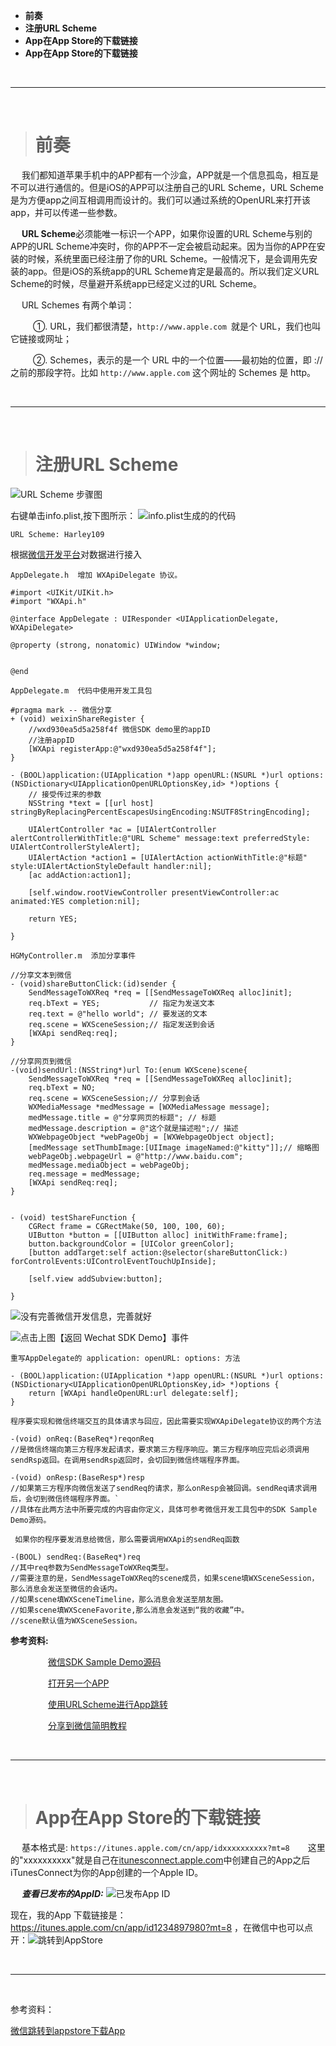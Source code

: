 
- **前奏**
- **注册URL Scheme**
- **App在App Store的下载链接**
- **App在App Store的下载链接**




<br/>

***
<br/>

># **前奏**

&emsp;  我们都知道苹果手机中的APP都有一个沙盒，APP就是一个信息孤岛，相互是不可以进行通信的。但是iOS的APP可以注册自己的URL Scheme，URL Scheme是为方便app之间互相调用而设计的。我们可以通过系统的OpenURL来打开该app，并可以传递一些参数。

&emsp;  **URL Scheme**必须能唯一标识一个APP，如果你设置的URL Scheme与别的APP的URL Scheme冲突时，你的APP不一定会被启动起来。因为当你的APP在安装的时候，系统里面已经注册了你的URL Scheme。一般情况下，是会调用先安装的app。但是iOS的系统app的URL Scheme肯定是最高的。所以我们定义URL Scheme的时候，尽量避开系统app已经定义过的URL Scheme。

&emsp;  URL Schemes 有两个单词：

&emsp;  &emsp;  ①.  URL，我们都很清楚，`http://www.apple.com `就是个 URL，我们也叫它链接或网址；

&emsp;  &emsp;  ②. Schemes，表示的是一个 URL 中的一个位置——最初始的位置，即 ://之前的那段字符。比如 `http://www.apple.com` 这个网址的 Schemes 是 http。


<br/>

***

<br/>

># 注册**URL Scheme**

![URL Scheme 步骤图](https://upload-images.jianshu.io/upload_images/2959789-431ebe3f85e44562.png?imageMogr2/auto-orient/strip%7CimageView2/2/w/1240)

右键单击info.plist,按下图所示：
![info.plist生成的的代码](https://upload-images.jianshu.io/upload_images/2959789-e92d788fe8aedb81.png?imageMogr2/auto-orient/strip%7CimageView2/2/w/1240)

`URL Scheme: Harley109`

根据[微信开发平台](https://open.weixin.qq.com/cgi-bin/showdocument?action=dir_list&t=resource/res_list&verify=1&id=1417694084&token=b2efd44becf512cd1ae681b36801c951a3c4240b&lang=zh_CN)对数据进行接入

`AppDelegate.h  增加 WXApiDelegate 协议。`

```
#import <UIKit/UIKit.h>
#import "WXApi.h"

@interface AppDelegate : UIResponder <UIApplicationDelegate, WXApiDelegate>

@property (strong, nonatomic) UIWindow *window;


@end
```

`AppDelegate.m  代码中使用开发工具包`

```
#pragma mark -- 微信分享
+ (void) weixinShareRegister {
    //wxd930ea5d5a258f4f 微信SDK demo里的appID
    //注册appID
    [WXApi registerApp:@"wxd930ea5d5a258f4f"];
}

- (BOOL)application:(UIApplication *)app openURL:(NSURL *)url options:(NSDictionary<UIApplicationOpenURLOptionsKey,id> *)options {
    // 接受传过来的参数
    NSString *text = [[url host] stringByReplacingPercentEscapesUsingEncoding:NSUTF8StringEncoding];
    
    UIAlertController *ac = [UIAlertController alertControllerWithTitle:@"URL Scheme" message:text preferredStyle: UIAlertControllerStyleAlert];
    UIAlertAction *action1 = [UIAlertAction actionWithTitle:@"标题" style:UIAlertActionStyleDefault handler:nil];
    [ac addAction:action1];
    
    [self.window.rootViewController presentViewController:ac animated:YES completion:nil];

    return YES;

}
```

`HGMyController.m  添加分享事件`

```
//分享文本到微信
- (void)shareButtonClick:(id)sender {
    SendMessageToWXReq *req = [[SendMessageToWXReq alloc]init];
    req.bText = YES;           // 指定为发送文本
    req.text = @"hello world"; // 要发送的文本
    req.scene = WXSceneSession;// 指定发送到会话
    [WXApi sendReq:req];
}

//分享网页到微信
-(void)sendUrl:(NSString*)url To:(enum WXScene)scene{
    SendMessageToWXReq *req = [[SendMessageToWXReq alloc]init];
    req.bText = NO;
    req.scene = WXSceneSession;// 分享到会话
    WXMediaMessage *medMessage = [WXMediaMessage message];
    medMessage.title = @"分享网页的标题"; // 标题
    medMessage.description = @"这个就是描述啦";// 描述
    WXWebpageObject *webPageObj = [WXWebpageObject object];
    [medMessage setThumbImage:[UIImage imageNamed:@"kitty"]];// 缩略图
    webPageObj.webpageUrl = @"http://www.baidu.com";
    medMessage.mediaObject = webPageObj;
    req.message = medMessage;
    [WXApi sendReq:req];
}


- (void) testShareFunction {
    CGRect frame = CGRectMake(50, 100, 100, 60);
    UIButton *button = [[UIButton alloc] initWithFrame:frame];
    button.backgroundColor = [UIColor greenColor];
    [button addTarget:self action:@selector(shareButtonClick:) forControlEvents:UIControlEventTouchUpInside];
    
    [self.view addSubview:button];
    
}
```

![没有完善微信开发信息，完善就好](https://upload-images.jianshu.io/upload_images/2959789-e125c3d56ee92be5.jpg?imageMogr2/auto-orient/strip%7CimageView2/2/w/1240)

![点击上图【返回 Wechat SDK Demo】事件](https://upload-images.jianshu.io/upload_images/2959789-1e561512d4901cb6.jpg?imageMogr2/auto-orient/strip%7CimageView2/2/w/1240)


`重写AppDelegate的 application: openURL: options: 方法`

```
- (BOOL)application:(UIApplication *)app openURL:(NSURL *)url options:(NSDictionary<UIApplicationOpenURLOptionsKey,id> *)options {
    return [WXApi handleOpenURL:url delegate:self];
}
```

`程序要实现和微信终端交互的具体请求与回应，因此需要实现WXApiDelegate协议的两个方法`

```
-(void) onReq:(BaseReq*)reqonReq
//是微信终端向第三方程序发起请求，要求第三方程序响应。第三方程序响应完后必须调用sendRsp返回。在调用sendRsp返回时，会切回到微信终端程序界面。
```

```
-(void) onResp:(BaseResp*)resp
//如果第三方程序向微信发送了sendReq的请求，那么onResp会被回调。sendReq请求调用后，会切到微信终端程序界面。`
//具体在此两方法中所要完成的内容由你定义，具体可参考微信开发工具包中的SDK Sample Demo源码。
```

` 如果你的程序要发消息给微信，那么需要调用WXApi的sendReq函数`

```
-(BOOL) sendReq:(BaseReq*)req
//其中req参数为SendMessageToWXReq类型。
//需要注意的是，SendMessageToWXReq的scene成员，如果scene填WXSceneSession，那么消息会发送至微信的会话内。
//如果scene填WXSceneTimeline，那么消息会发送至朋友圈。
//如果scene填WXSceneFavorite,那么消息会发送到“我的收藏”中。
//scene默认值为WXSceneSession。
```

**参考资料:**

 &emsp;&emsp;&emsp;&emsp; [微信SDK Sample Demo源码](https://open.weixin.qq.com/zh_CN/htmledition/res/dev/download/sdk/WeChatSDK_sample_iOS_1.4.2.1.zip)
 
 &emsp;&emsp;&emsp;&emsp; [打开另一个APP](https://www.jianshu.com/p/0811ccd6a65d)
 
 &emsp;&emsp;&emsp;&emsp; [使用URLScheme进行App跳转](https://blog.csdn.net/shimazhuge/article/details/79450412)
 
&emsp;&emsp;&emsp;&emsp; [分享到微信简明教程](https://www.jianshu.com/p/db2751ff334a)

<br/>

***
<br/>

># **App在App Store的下载链接**

&emsp;  基本格式是: `https://itunes.apple.com/cn/app/idxxxxxxxxxx?mt=8 `
&emsp;  这里的"xxxxxxxxxx"就是自己在[itunesconnect.apple.com](https://itunesconnect.apple.com/)中创建自己的App之后iTunesConnect为你的App创建的一个Apple ID。

&emsp;  ***查看已发布的AppID:***
![已发布App ID](https://upload-images.jianshu.io/upload_images/2959789-279557aad6185d1e.png?imageMogr2/auto-orient/strip%7CimageView2/2/w/1240)

现在，我的App 下载链接是： https://itunes.apple.com/cn/app/id1234897980?mt=8 ，在微信中也可以点开：![跳转到AppStore](https://upload-images.jianshu.io/upload_images/2959789-2f939371c3b2664a.jpg?imageMogr2/auto-orient/strip%7CimageView2/2/w/1240)


<br/>

***
<br/>

参考资料：

[微信跳转到appstore下载App](https://blog.csdn.net/sinat_35861727/article/details/70282504)

